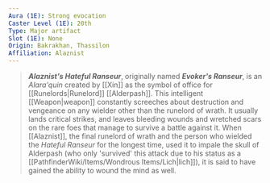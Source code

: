 ```yaml
---
Aura (1E): Strong evocation
Caster Level (1E): 20th
Type: Major artifact
Slot (1E): None
Origin: Bakrakhan, Thassilon
Affiliation: Alaznist
---
```


> ***Alaznist's Hateful Ranseur***, originally named ***Evoker's Ranseur***, is an *Alara'quin* created by [[Xin]] as the symbol of office for [[Runelords|Runelord]] [[Alderpash]]. This intelligent [[Weapon|weapon]] constantly screeches about destruction and vengeance on any wielder other than the runelord of wrath. It usually lands critical strikes, and leaves bleeding wounds and wretched scars on the rare foes that manage to survive a battle against it. When [[Alaznist]], the final runelord of wrath and the person who wielded the *Hateful Ranseur* for the longest time, used it to impale the skull of Alderpash (who only 'survived' this attack due to his status as a [[PathfinderWiki/Items/Wondrous Items/Lich|lich]]), it is said to have gained the ability to wound the mind as well.







